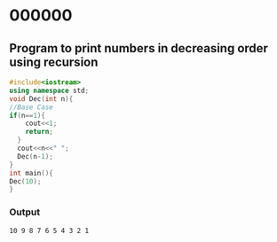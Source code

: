 # 000000
## Program to print numbers in decreasing order using recursion
```cpp
#include<iostream>
using namespace std;
void Dec(int n){
//Base Case
if(n==1){ 
    cout<<1;
    return;
  }
  cout<<n<<" ";
  Dec(n-1);
}
int main(){
Dec(10);
}
```
### Output
```
10 9 8 7 6 5 4 3 2 1
```
